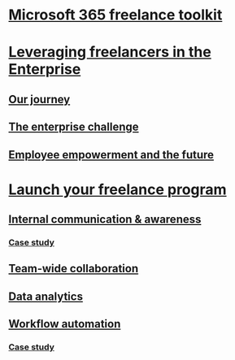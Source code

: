# [Microsoft 365 freelance toolkit](index.md)

# [Leveraging freelancers in the Enterprise](leveragingfreelancers.md)
## [Our journey](ourjourney.md)
## [The enterprise challenge](theenterprisechallenge.md)
## [Employee empowerment and the future](employeeempowermentandthefuture.md)

# [Launch your freelance program](launchyourfreelanceprogram.md)
## [Internal communication & awareness](comssitesection.md)
### [Case study](comssitecasestudy.md)
## [Team-wide collaboration](teamwidecollaborationsection.md)
## [Data analytics](datanalyticssection.md)
## [Workflow automation](workflowautomationsection.md)
### [Case study](workflowautomationcasestudy.md)
